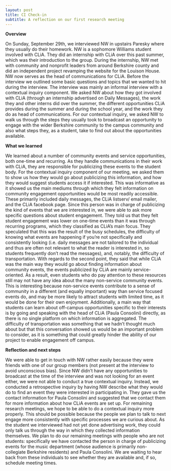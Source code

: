 ```yaml
---
layout: post
title: CI Check-in
subtitle: A reflection on our first research meeting
---
```


**Overview**

On Sunday, September 29th, we interviewed NW in upstairs Paresky where they usually do their homework. NW is a sophomore Williams student involved with CLiA. They did an internship with CLiA over this past summer, which was their introduction to the group. During the internship, NW met with community and nonprofit leaders from around Berkshire county and did an independent project revamping the website for the Louison House. NW now serves as the head of communications for CLiA.
Before the interview we outlined some basic questions and topics that we wanted to hit during the interview. The interview was mainly an informal interview with a contextual inquiry component. We asked NW about how they got involved with CLiA (through an internship advertised on Daily Messages), the work they and other interns did over the summer, the different opportunities CLiA provides during the summer and during the school year, and the work they do as head of communications. For our contextual inquiry, we asked NW to walk us through the steps they usually took to broadcast an opportunity to engage with the wider Berkshire community to the campus community and also what steps they, as a student, take to find out about the opportunities available.


**What we learned**

We learned about a number of community events and service opportunities, both one-time and recurring. As they handle communications in their work with CLiA, they are responsible for publicizing these events to the student body. For the contextual inquiry component of our meeting, we asked them to show us how they would go about publicizing this information, and how they would suggest students access it if interested. This was informative as it showed us the main mediums through which they felt information on community engagement opportunities would be most readily accessible. These primarily included daily messages, the CLiA listserv/ email mailer, and the CLiA facebook page. Since this person was in charge of publicizing the kind of events that we are interested in, we were able to ask more specific questions about student engagement. They told us that they felt student engagement was lower on one-time events than it was through recurring programs, which they classified as CLiA’s main focus. They speculated that this was the result of the busy schedules, the difficulty of knowing what events are happening if you’re not specifically and consistently looking (i.e. daily messages are not tailored to the individual and thus are often not relevant to what the reader is interested in, so students frequently don’t read the messages), and, notably, the difficulty of transportation. With regards to the second point, they said that while CLiA was the main way they would go about finding information about community events, the events publicized by CLiA are mainly service-oriented. As a result, even students who do pay attention to these resources still may not have any idea about the many non-service community events. This is interesting because non-service events contribute to a sense of community in a different (and equally important) way than service focused events do, and may be more likely to attract students with limited time, as it would be done for their own enjoyment. Additionally, a main way that students can learn about off-campus opportunities specific to their interests is by going and speaking with the head of CLiA (Paula Consolini) directly, as there is no single platform on which information is aggregated. The difficulty of transportation was something that we hadn’t thought much about but that this conversation showed us would be an important problem to consider, as it is something that could greatly hinder the ability of our project to enable engagement off campus.


**Reflection and next steps**

We were able to get in touch with NW rather easily because they were friends with one of our group members (not present at the interview to avoid unconscious bias). Since NW didn’t have any opportunities to broadcast at the time of the interview and was not looking for an event either, we were not able to conduct a true contextual inquiry. Instead, we conducted a retrospective inquiry by having NW describe what they would do to find an event they were interested in participating in. They gave us the contact information for Paula Consolini and suggested that we contact them for more information about how CLiA events are set up.
For remaining research meetings, we hope to be able to do a contextual inquiry more properly. This should be possible because the people we plan to talk to next engage more consistently with specific processes we are curious about. As the student we interviewed had not yet done advertising work, they could only talk us through the way in which they collected information themselves. We plan to do our remaining meetings with people who are not students: specifically we have contacted the person in charge of publicizing events for the music department (whose audience is primarily non-collegiate Berkshire residents) and Paula Consolini. We are waiting to hear back from these individuals to see whether they are available and, if so, schedule meeting times.

